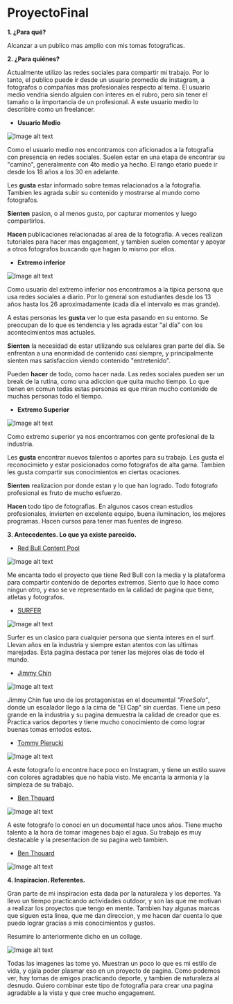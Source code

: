 # ProyectoFinal

**1. ¿Para qué?**

Alcanzar a un publico mas amplio con mis tomas fotograficas.

**2. ¿Para quiénes?**

Actualmente utilizo las redes sociales para compartir mi trabajo. Por lo tanto, el publico puede ir desde un usuario promedio de instagram, a fotografos o compañias mas profesionales respecto al tema. El usuario medio vendria siendo alguien con interes en el rubro, pero sin tener el tamaño o la importancia de un profesional. A este usuario medio lo describire como un freelancer.

* **Usuario Medio**

![Image alt text](ImagenesRM/prot1.jpg)

Como el usuario medio nos encontramos con aficionados a la fotografia con presencia en redes sociales. Suelen estar en una etapa de encontrar su "camino", generalmente con 4to medio ya hecho. El rango etario puede ir desde los 18 años a los 30 en adelante.

Les **gusta** estar informado sobre temas relacionados a la fotografia. Tambien les agrada subir su contenido y mostrarse al mundo como fotografos. 

**Sienten** pasion, o al menos gusto, por capturar momentos y luego compartirlos.

**Hacen** publicaciones relacionadas al area de la fotografia. A veces realizan tutoriales para hacer mas engagement, y tambien suelen comentar y apoyar a otros fotografos buscando que hagan lo mismo por ellos.

* **Extremo inferior**

![Image alt text](ImagenesRM/prot3.jpg)

Como usuario del extremo inferior nos encontramos a la tipica persona que usa redes sociales a diario. Por lo general son estudiantes desde los 13 años hasta los 26 aproximadamente (cada día el intervalo es mas grande).

A estas personas les **gusta** ver lo que esta pasando en su entorno. Se preocupan de lo que es tendencia y les agrada estar "al día" con los acontecimientos mas actuales.

**Sienten** la necesidad de estar utilizando sus celulares gran parte del día. Se enfrentan a una enormidad de contenido casi siempre, y principalmente sienten mas satisfaccion viendo contenido "entretenido".

Pueden **hacer** de todo, como hacer nada. Las redes sociales pueden ser un break de la rutina, como una adiccion que quita mucho tiempo. Lo que tienen en comun todas estas personas es que miran mucho contenido de muchas personas todo el tiempo.

* **Extremo Superior**

![Image alt text](ImagenesRM/prot2.jpg)

Como extremo superior ya nos encontramos con gente profesional de la industria.

Les **gusta** encontrar nuevos talentos o aportes para su trabajo. Les gusta el reconocimieto y estar posicionados como fotografos de alta gama. Tambien les gusta compartir sus conocimientos en ciertas ocaciones.

**Sienten** realizacion por donde estan y lo que han logrado. Todo fotografo profesional es fruto de mucho esfuerzo. 

**Hacen** todo tipo de fotografias. En algunos casos crean estudios profesionales, invierten en excelente equipo, buena iluminacion, los mejores programas. Hacen cursos para tener mas fuentes de ingreso.




**3. Antecedentes. Lo que ya existe parecido.**


* [Red Bull Content Pool](https://www.redbullcontentpool.com/premium/photography/projects)

![Image alt text](ImagenesRM/ant1.png)

Me encanta todo el proyecto que tiene Red Bull con la media y la plataforma para compartir contenido de deportes extremos. Siento que lo hace como ningun otro, y eso se ve representado en la calidad de pagina que tiene, atletas y fotografos. 

* [SURFER](https://www.surfer.com/features/the-20-best-surf-photos-from-2019/)

![Image alt text](ImagenesRM/ant2.png)

Surfer es un clasico para cualquier persona que sienta interes en el surf. Llevan años en la industria y siempre estan atentos con las ultimas marejadas. Esta pagina destaca por tener las mejores olas de todo el mundo.

* [Jimmy Chin](https://jimmychin.com/)

![Image alt text](ImagenesRM/ant3.png)

Jimmy Chin fue uno de los protagonistas en el documental *"FreeSolo"*, donde un escalador llego a la cima de "El Cap" sin cuerdas. Tiene un peso grande en la industria y su pagina demuestra la calidad de creador que es. Practica varios deportes y tiene mucho conocimiento de como lograr buenas tomas entodos estos. 

* [Tommy Pierucki](https://www.pineapplesunrise.com/)

![Image alt text](ImagenesRM/ant4.png)

A este fotografo lo encontre hace poco en Instagram, y tiene un estilo suave con colores agradables que no habia visto. Me encanta la armonia y la simpleza de su trabajo. 

* [Ben Thouard](https://www.benthouard.com/)

![Image alt text](ImagenesRM/ant5.png)

A este fotografo lo conoci en un documental hace unos años. Tiene mucho talento a la hora de tomar imagenes bajo el agua. Su trabajo es muy destacable y la presentacion de su pagina web tambien. 

* [Ben Thouard](https://www.benthouard.com/)

![Image alt text](ImagenesRM/ant.png)



**4. Inspiracion. Referentes.** 

Gran parte de mi inspiracion esta dada por la naturaleza y los deportes. Ya llevo un tiempo practicando actividades outdoor, y son las que me motivan a realizar los proyectos que tengo en mente. Tambien hay algunas marcas que siguen esta linea, que me dan direccion, y me hacen dar cuenta lo que puedo lograr gracias a mis conocimientos y gustos. 

Resumire lo anteriormente dicho en un collage. 

![Image alt text](ImagenesRM/collage.png)

Todas las imagenes las tome yo. Muestran un poco lo que es mi estilo de vida, y ojala poder plasmar eso en un proyecto de pagina. 
Como podemos ver, hay tomas de amigos practicando deporte, y tambien de naturaleza al desnudo. Quiero combinar este tipo de fotografia para crear una pagina agradable a la vista y que cree mucho engagement. 
